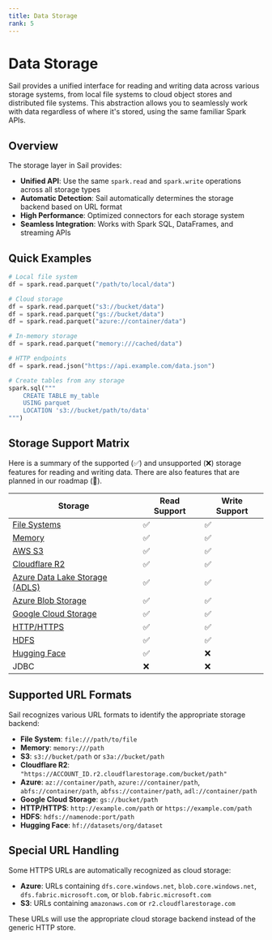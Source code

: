 ```yaml
---
title: Data Storage
rank: 5
---
```


# Data Storage

Sail provides a unified interface for reading and writing data across various storage systems, from local file systems to cloud object stores and distributed file systems. This abstraction allows you to seamlessly work with data regardless of where it's stored, using the same familiar Spark APIs.

## Overview

The storage layer in Sail provides:

- **Unified API**: Use the same `spark.read` and `spark.write` operations across all storage types
- **Automatic Detection**: Sail automatically determines the storage backend based on URL format
- **High Performance**: Optimized connectors for each storage system
- **Seamless Integration**: Works with Spark SQL, DataFrames, and streaming APIs

## Quick Examples

```python
# Local file system
df = spark.read.parquet("/path/to/local/data")

# Cloud storage
df = spark.read.parquet("s3://bucket/data")
df = spark.read.parquet("gs://bucket/data")
df = spark.read.parquet("azure://container/data")

# In-memory storage
df = spark.read.parquet("memory:///cached/data")

# HTTP endpoints
df = spark.read.json("https://api.example.com/data.json")

# Create tables from any storage
spark.sql("""
    CREATE TABLE my_table
    USING parquet
    LOCATION 's3://bucket/path/to/data'
""")
```

## Storage Support Matrix

Here is a summary of the supported (:white_check_mark:) and unsupported (:x:) storage features for reading and writing data. There are also features that are planned in our roadmap (:construction:).

| Storage                                   | Read Support       | Write Support      |
| ----------------------------------------- | ------------------ | ------------------ |
| [File Systems](./fs)                      | :white_check_mark: | :white_check_mark: |
| [Memory](./memory)                        | :white_check_mark: | :white_check_mark: |
| [AWS S3](./s3)                            | :white_check_mark: | :white_check_mark: |
| [Cloudflare R2](./s3#cloudflare-r2)       | :white_check_mark: | :white_check_mark: |
| [Azure Data Lake Storage (ADLS)](./azure) | :white_check_mark: | :white_check_mark: |
| [Azure Blob Storage](./azure)             | :white_check_mark: | :white_check_mark: |
| [Google Cloud Storage](./gcs)             | :white_check_mark: | :white_check_mark: |
| [HTTP/HTTPS](./http)                      | :white_check_mark: | :white_check_mark: |
| [HDFS](./hdfs)                            | :white_check_mark: | :white_check_mark: |
| [Hugging Face](./hf)                      | :white_check_mark: | :x:                |
| JDBC                                      | :x:                | :x:                |

## Supported URL Formats

Sail recognizes various URL formats to identify the appropriate storage backend:

- **File System**: `file:///path/to/file`
- **Memory**: `memory:///path`
- **S3**: `s3://bucket/path` or `s3a://bucket/path`
- **Cloudflare R2**: `"https://ACCOUNT_ID.r2.cloudflarestorage.com/bucket/path"`
- **Azure**: `az://container/path`, `azure://container/path`, `abfs://container/path`, `abfss://container/path`, `adl://container/path`
- **Google Cloud Storage**: `gs://bucket/path`
- **HTTP/HTTPS**: `http://example.com/path` or `https://example.com/path`
- **HDFS**: `hdfs://namenode:port/path`
- **Hugging Face**: `hf://datasets/org/dataset`

## Special URL Handling

Some HTTPS URLs are automatically recognized as cloud storage:

- **Azure**: URLs containing `dfs.core.windows.net`, `blob.core.windows.net`, `dfs.fabric.microsoft.com`, or `blob.fabric.microsoft.com`
- **S3**: URLs containing `amazonaws.com` or `r2.cloudflarestorage.com`

These URLs will use the appropriate cloud storage backend instead of the generic HTTP store.
